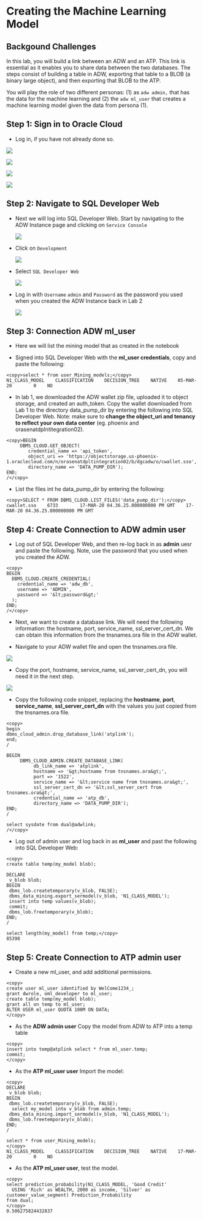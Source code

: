 # Creating the Machine Learning Model

## Backgound Challenges


In this lab, you will build a link between an ADW and an ATP. This link is essential as it enables you to  share data between the two databases. The steps consist of building a table in ADW, exporting that table to a BLOB (a binary large object), and then exporting that BLOB to the ATP.

You will play the role of two different personas: (1) as `adw admin,`
that has the data for the machine learning and (2) the `adw ml_user` that creates a
machine learning model given the data from persona (1).


## **Step 1:** Sign in to Oracle Cloud

- Log in, if you have not already done so.

![](./images/2/002.png  " ")

![](./images/2/003.png  " ")

![](./images/2/0041.png  " ")

![](./images/2/004.png  " ")


## **Step 2:** Navigate to SQL Developer Web

- Next we will log into SQL Developer Web. Start by navigating to the ADW Instance page and clicking on `Service Console`


  ![](./images/1/0311.png  " ")

- Click on `Development`

  ![](./images/1/0023.png  " ")

- Select `SQL Developer Web`

  ![](./images/1/0026.png  " ")

- Log in with `Username` `admin` and `Password` as the password you used when you created the ADW Instance back in Lab 2

  ![](./images/1/0025.png  " ")

## **Step 3:** Connection ADW ml_user

- Here we will list the mining model that as created in the notebook

- Signed into SQL Developer Web with the **ml_user credentials**, copy and paste the following:

```
<copy>select * from user_Mining_models;</copy>
N1_CLASS_MODEL    CLASSIFICATION    DECISION_TREE    NATIVE    05-MAR-20        0    NO    

```
- In lab 1, we downloaded the ADW wallet zip file, uploaded it to object storage, and created an auth\_token. Copy the wallet downloaded from Lab 1 to the directory data\_pump\_dir by entering the following into SQL Developer Web. Note: make sure to **change the object_uri and tenancy to reflect your own data center** (eg. phoenix and orasenatdpIntitegration02).

```
<copy>BEGIN
     DBMS_CLOUD.GET_OBJECT(
        credential_name => 'api_token',
        object_uri => 'https://objectstorage.us-phoenix-1.oraclecloud.com/n/orasenatdpltintegration02/b/dgcadw/o/cwallet.sso',
        directory_name => 'DATA_PUMP_DIR');
END;
/</copy>
```

- List the files int he data\_pump\_dir by entering the following:

```
<copy>SELECT * FROM DBMS_CLOUD.LIST_FILES('data_pump_dir');</copy>
cwallet.sso    6733        17-MAR-20 04.36.25.000000000 PM GMT    17-MAR-20 04.36.25.000000000 PM GMT
```

## **Step 4:** Create Connection to ADW admin user

- Log out of SQL Developer Web, and then re-log back in as **admin** uesr and paste the following. Note, use the password that you used when you created the ADW.

```
<copy>
BEGIN
  DBMS_CLOUD.CREATE_CREDENTIAL(
    credential_name => 'adw_db',
    username => 'ADMIN',
    password => '&lt;password&gt;'
  );
END;
/</copy>
```

- Next, we want to create a database link. We will need the following information: the hostname, port, service\_name, ssl\_server\_cert_dn. We can obtain this information from the tnsnames.ora file in the ADW wallet.

- Navigate to your ADW wallet file and open the tnsnames.ora file.

![](./images/3/0027.png  " ")

- Copy  the port, hostname, service\_name, ssl\_server\_cert_dn, you will need it in the next step.

![](./images/3/00281.png  " ")

- Copy the following code snippet, replacing the **hostname**, **port**, **service\_name**, **ssl\_server\_cert_dn** with the values you just copied from the tnsnames.ora file.

```
<copy>
begin
dbms_cloud_admin.drop_database_link('atplink');
end;
/

BEGIN
     DBMS_CLOUD_ADMIN.CREATE_DATABASE_LINK(
          db_link_name => 'atplink',
          hostname => '&gt;hostname from tnsnames.ora&gt;',
          port => '1522',
          service_name => '&lt;service name from tnsnames.ora&gt;',
          ssl_server_cert_dn => '&lt;ssl_server_cert from tnsnames.ora&gt;',
          credential_name => 'atp_db',
          directory_name => 'DATA_PUMP_DIR');
END;
/

select sysdate from dual@adwlink;
/</copy>
```

- Log out of admin user and log back in as **ml_user** and past the following into SQL Developer Web:

```
<copy>
create table temp(my_model blob);

DECLARE
 v_blob blob;
BEGIN
 dbms_lob.createtemporary(v_blob, FALSE);
 dbms_data_mining.export_sermodel(v_blob, 'N1_CLASS_MODEL');
 insert into temp values(v_blob);
 commit;
 dbms_lob.freetemporary(v_blob);
END;
/

select length(my_model) from temp;</copy>
85398
```

## **Step 5:** Create Connection to ATP admin user

- Create a new ml_user, and add additional permissions.
```
<copy>
create user ml_user identified by WelCome1234_;
grant dwrole, oml_developer to ml_user;
create table temp(my_model blob);
grant all on temp to ml_user;
ALTER USER ml_user QUOTA 100M ON DATA;
</copy>
```

- As the **ADW admin user** Copy the model from ADW to ATP into a temp table
```
<copy>
insert into temp@atplink select * from ml_user.temp;
commit;
</copy>
```

- As the **ATP ml_user user** Import the model:
```
<copy>
DECLARE
 v_blob blob;
BEGIN
 dbms_lob.createtemporary(v_blob, FALSE);
  select my_model into v_blob from admin.temp;
 dbms_data_mining.import_sermodel(v_blob, 'N1_CLASS_MODEL');
 dbms_lob.freetemporary(v_blob);
END;
/

select * from user_Mining_models;
</copy>
N1_CLASS_MODEL    CLASSIFICATION    DECISION_TREE    NATIVE    17-MAR-20        0    NO    
```

- As the **ATP ml_user user**, test the model.
```
<copy>
select prediction_probability(N1_CLASS_MODEL, 'Good Credit'
  USING 'Rich' as WEALTH, 2000 as income, 'Silver' as customer_value_segment) Prediction_Probability
from dual;
</copy>
0.506275824432837
```
